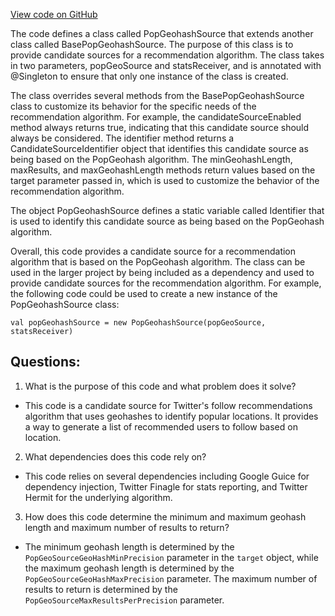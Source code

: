 [View code on GitHub](https://github.com/misbahsy/the-algorithm/follow-recommendations-service/common/src/main/scala/com/twitter/follow_recommendations/common/candidate_sources/geo/PopGeohashSource.scala)

The code defines a class called PopGeohashSource that extends another class called BasePopGeohashSource. The purpose of this class is to provide candidate sources for a recommendation algorithm. The class takes in two parameters, popGeoSource and statsReceiver, and is annotated with @Singleton to ensure that only one instance of the class is created.

The class overrides several methods from the BasePopGeohashSource class to customize its behavior for the specific needs of the recommendation algorithm. For example, the candidateSourceEnabled method always returns true, indicating that this candidate source should always be considered. The identifier method returns a CandidateSourceIdentifier object that identifies this candidate source as being based on the PopGeohash algorithm. The minGeohashLength, maxResults, and maxGeohashLength methods return values based on the target parameter passed in, which is used to customize the behavior of the recommendation algorithm.

The object PopGeohashSource defines a static variable called Identifier that is used to identify this candidate source as being based on the PopGeohash algorithm.

Overall, this code provides a candidate source for a recommendation algorithm that is based on the PopGeohash algorithm. The class can be used in the larger project by being included as a dependency and used to provide candidate sources for the recommendation algorithm. For example, the following code could be used to create a new instance of the PopGeohashSource class:

```
val popGeohashSource = new PopGeohashSource(popGeoSource, statsReceiver)
```
## Questions: 
 1. What is the purpose of this code and what problem does it solve?
- This code is a candidate source for Twitter's follow recommendations algorithm that uses geohashes to identify popular locations. It provides a way to generate a list of recommended users to follow based on location.

2. What dependencies does this code rely on?
- This code relies on several dependencies including Google Guice for dependency injection, Twitter Finagle for stats reporting, and Twitter Hermit for the underlying algorithm.

3. How does this code determine the minimum and maximum geohash length and maximum number of results to return?
- The minimum geohash length is determined by the `PopGeoSourceGeoHashMinPrecision` parameter in the `target` object, while the maximum geohash length is determined by the `PopGeoSourceGeoHashMaxPrecision` parameter. The maximum number of results to return is determined by the `PopGeoSourceMaxResultsPerPrecision` parameter.